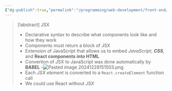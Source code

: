 ```yaml
---
{"dg-publish":true,"permalink":"/programming/web-development/front-end/react-js/001-react-fundamentals/003-jsx/001-what-is-jsx/","tags":["programming","ReactJS","javascript","jsx"],"created":"2024-12-28T15:10:21.525+08:00"}
---
```


> [!abstract] JSX
> - Declarative syntax to describe what components look like and how they work
> - Components must return a block of JSX
> - Extension of JavaScript that allows us to embed _JavaScript_, ___CSS___, and __React components into HTML__
> - Convertion of JSX to JavaScript was done automatically by __BABEL__
> 	-![Pasted image 20241228151503.png](/img/user/Misc/attachments/Pasted%20image%2020241228151503.png)
> - Each _JSX element_ is converted to a `React.createElement` function call
> - We could use React without _JSX_

